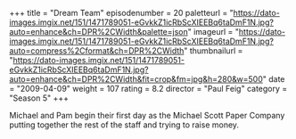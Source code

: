 +++
title = "Dream Team"
episodenumber = 20
paletteurl = "https://dato-images.imgix.net/151/1471789051-eGvkkZ1icRbScXIEEBq6taDmF1N.jpg?auto=enhance&ch=DPR%2CWidth&palette=json"
imageurl = "https://dato-images.imgix.net/151/1471789051-eGvkkZ1icRbScXIEEBq6taDmF1N.jpg?auto=compress%2Cformat&ch=DPR%2CWidth"
thumbnailurl = "https://dato-images.imgix.net/151/1471789051-eGvkkZ1icRbScXIEEBq6taDmF1N.jpg?auto=enhance&ch=DPR%2CWidth&fit=crop&fm=jpg&h=280&w=500"
date = "2009-04-09"
weight = 107
rating = 8.2
director = "Paul Feig"
category = "Season 5"
+++

Michael and Pam begin their first day as the Michael Scott Paper Company putting together the rest of the staff and trying to raise money.